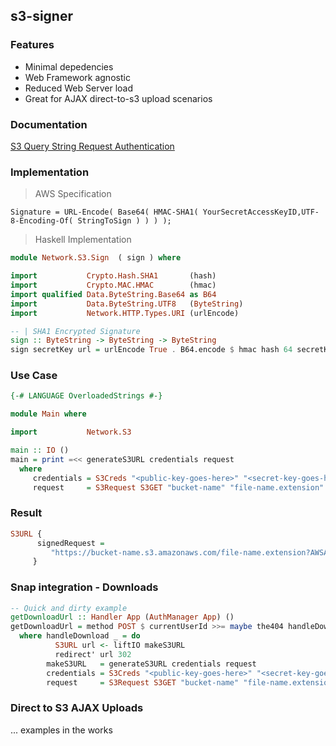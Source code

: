 ## s3-signer

### Features
 - Minimal depedencies
 - Web Framework agnostic
 - Reduced Web Server load
 - Great for AJAX direct-to-s3 upload scenarios

### Documentation
[S3 Query String Request Authentication](http://docs.aws.amazon.com/AmazonS3/latest/dev/RESTAuthentication.html#RESTAuthenticationQueryStringAuth)

### Implementation

> AWS Specification

```shell
Signature = URL-Encode( Base64( HMAC-SHA1( YourSecretAccessKeyID,UTF-8-Encoding-Of( StringToSign ) ) ) );
```
> Haskell Implementation

```haskell
module Network.S3.Sign  ( sign ) where

import           Crypto.Hash.SHA1       (hash)
import           Crypto.MAC.HMAC        (hmac)
import qualified Data.ByteString.Base64 as B64
import           Data.ByteString.UTF8   (ByteString)
import           Network.HTTP.Types.URI (urlEncode)

-- | SHA1 Encrypted Signature
sign :: ByteString -> ByteString -> ByteString
sign secretKey url = urlEncode True . B64.encode $ hmac hash 64 secretKey url
```

### Use Case
```haskell
{-# LANGUAGE OverloadedStrings #-}

module Main where

import           Network.S3

main :: IO ()
main = print =<< generateS3URL credentials request
  where
     credentials = S3Creds "<public-key-goes-here>" "<secret-key-goes-here>"
     request     = S3Request S3GET "bucket-name" "file-name.extension" 3 -- 3 secs until expired
```
### Result
```haskell
S3URL {
      signedRequest =
         "https://bucket-name.s3.amazonaws.com/file-name.extension?AWSAccessKeyId=<public-key-goes-here>&Expires=1402346638&Signature=1XraY%2Bhp117I5CTKNKPc6%2BiihRA%3D"
     }
```

### Snap integration - Downloads
```haskell
-- Quick and dirty example
getDownloadUrl :: Handler App (AuthManager App) ()
getDownloadUrl = method POST $ currentUserId >>= maybe the404 handleDownload
  where handleDownload _ = do
          S3URL url <- liftIO makeS3URL 
          redirect' url 302
        makeS3URL   = generateS3URL credentials request
        credentials = S3Creds "<public-key-goes-here>" "<secret-key-goes-here>"
        request     = S3Request S3GET "bucket-name" "file-name.extension" 3
```
### Direct to S3 AJAX Uploads
... examples in the works
